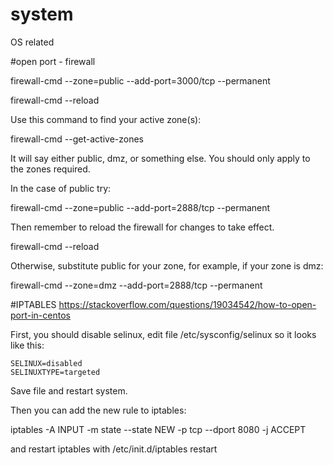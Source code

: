# system
OS related

#open port - firewall

firewall-cmd --zone=public --add-port=3000/tcp --permanent

firewall-cmd --reload

Use this command to find your active zone(s):

firewall-cmd --get-active-zones

It will say either public, dmz, or something else. You should only apply to the zones required.

In the case of public try:

firewall-cmd --zone=public --add-port=2888/tcp --permanent

Then remember to reload the firewall for changes to take effect.

firewall-cmd --reload

Otherwise, substitute public for your zone, for example, if your zone is dmz:

firewall-cmd --zone=dmz --add-port=2888/tcp --permanent

#IPTABLES
https://stackoverflow.com/questions/19034542/how-to-open-port-in-centos


First, you should disable selinux, edit file /etc/sysconfig/selinux so it looks like this:
```
SELINUX=disabled
SELINUXTYPE=targeted
```
Save file and restart system.

Then you can add the new rule to iptables:

iptables -A INPUT -m state --state NEW -p tcp --dport 8080 -j ACCEPT

and restart iptables with /etc/init.d/iptables restart
